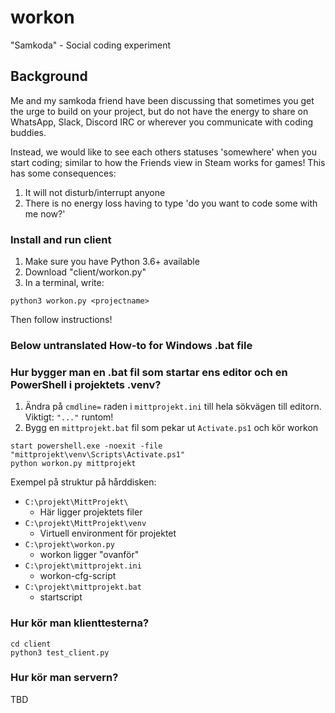 # workon

"Samkoda" - Social coding experiment


## Background

Me and my samkoda friend have been discussing that sometimes you get the urge to build on your project, but do not have the energy to share on WhatsApp, Slack, Discord IRC or wherever you communicate with coding buddies.

Instead, we would like to see each others statuses 'somewhere' when you start coding; similar to how the Friends view in Steam works for games! This has some consequences:

1) It will not disturb/interrupt anyone
2) There is no energy loss having to type 'do you want to code some with me now?'


### Install and run client

   1. Make sure you have Python 3.6+ available
   2. Download "client/workon.py"
   3. In a terminal, write:

    python3 workon.py <projectname>

Then follow instructions!


### Below untranslated How-to for Windows .bat file


### Hur bygger man en .bat fil som startar ens editor och en PowerShell i projektets .venv?

1. Ändra på `cmdline=` raden i `mittprojekt.ini` till hela sökvägen till editorn. Viktigt: `"..."` runtom!
2. Bygg en `mittprojekt.bat` fil som pekar ut `Activate.ps1` och kör workon

```
start powershell.exe -noexit -file "mittprojekt\venv\Scripts\Activate.ps1"
python workon.py mittprojekt
```

Exempel på struktur på hårddisken:

  * `C:\projekt\MittProjekt\`
     * Här ligger projektets filer
  * `C:\projekt\MittProjekt\venv`
     * Virtuell environment för projektet
  *  `C:\projekt\workon.py`
     * workon ligger "ovanför"
  * `C:\projekt\mittprojekt.ini`
     * workon-cfg-script
  * `C:\projekt\mittprojekt.bat`
     * startscript



### Hur kör man klienttesterna?

    cd client
    python3 test_client.py


### Hur kör man servern?

TBD
